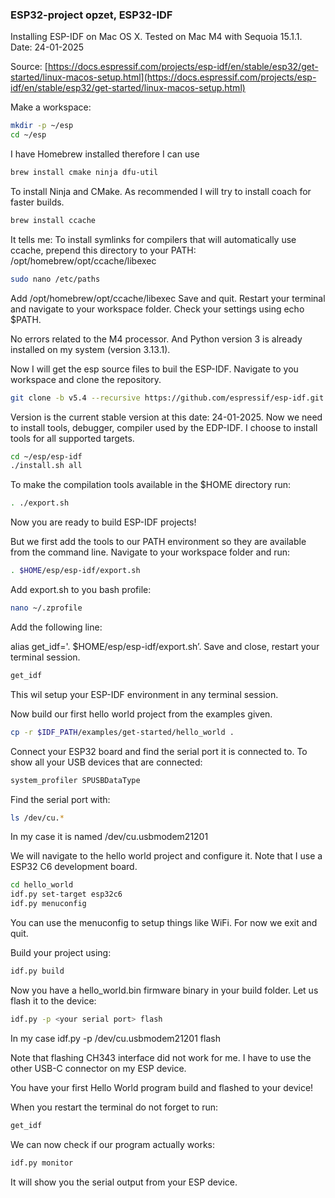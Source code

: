  ### ESP32-project opzet, ESP32-IDF

 Installing ESP-IDF on Mac OS X. Tested on Mac M4 with Sequoia 15.1.1. Date: 24-01-2025

Source: [https://docs.espressif.com/projects/esp-idf/en/stable/esp32/get-started/linux-macos-setup.html](https://docs.espressif.com/projects/esp-idf/en/stable/esp32/get-started/linux-macos-setup.html)

Make a workspace:
```bash
mkdir -p ~/esp
cd ~/esp
```

I have Homebrew installed therefore I can use

```bash
brew install cmake ninja dfu-util
```

To install Ninja and CMake. As recommended I will try to install coach for faster builds.

```bash
brew install ccache
```

It tells me:
	To install symlinks for compilers that will automatically use
ccache, prepend this directory to your PATH:
  /opt/homebrew/opt/ccache/libexec

```bash
sudo nano /etc/paths
```

Add /opt/homebrew/opt/ccache/libexec
Save and quit. Restart your terminal and navigate to your workspace folder. Check your settings using echo $PATH.

No errors related to the M4 processor. And Python version 3 is already installed on my system (version 3.13.1).

Now I will get the esp source files to buil the ESP-IDF.
Navigate to you workspace and clone the repository.

```bash
git clone -b v5.4 --recursive https://github.com/espressif/esp-idf.git
```

Version is the current stable version at this date: 24-01-2025.
Now we need to install tools, debugger, compiler used by the EDP-IDF. I choose to install tools for all supported targets.

```bash
cd ~/esp/esp-idf
./install.sh all
```

To make the compilation tools available in the $HOME directory run:

```bash
. ./export.sh
```

Now you are ready to build ESP-IDF projects!

But we first add the tools to our PATH environment so they are available from the command line. Navigate to your workspace folder and run:

```bash
. $HOME/esp/esp-idf/export.sh
```

Add export.sh to you bash profile:

```bash
nano ~/.zprofile
```

Add the following line:

alias get_idf='. $HOME/esp/esp-idf/export.sh’. Save and close, restart your terminal session.

```bash
get_idf 
```

This wil setup your ESP-IDF environment in any terminal session.

Now build our first hello world project from the examples given.

```bash
cp -r $IDF_PATH/examples/get-started/hello_world .
```

Connect your ESP32 board and find the serial port it is connected to. To show all your USB devices that are connected:

```bash
system_profiler SPUSBDataType
```

Find the serial port with:

```bash
ls /dev/cu.*
```

In my case it is named /dev/cu.usbmodem21201

We will navigate to the hello world project and configure it. Note that I use a ESP32 C6 development board.

```bash
cd hello_world
idf.py set-target esp32c6
idf.py menuconfig
```

You can use the menuconfig to setup things like WiFi. For now we exit and quit.

Build your project using:

```bash
idf.py build
```

Now you have a hello_world.bin firmware binary in your build folder. Let us flash it to the device:

```bash
idf.py -p <your serial port> flash
```

In my case idf.py -p /dev/cu.usbmodem21201 flash

Note that flashing CH343 interface did not work for me. I have to use the other USB-C connector on my ESP device.

You have your first Hello World program build and flashed to your device!

When you restart the terminal do not forget to run:

```bash
get_idf
```

We can now check if our program actually works:

```bash
idf.py monitor
```

It will show you the serial output from your ESP device.
